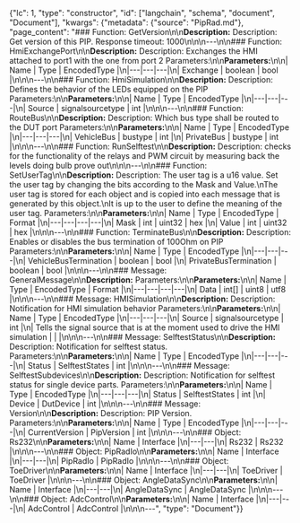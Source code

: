 {"lc": 1, "type": "constructor", "id": ["langchain", "schema", "document", "Document"], "kwargs": {"metadata": {"source": "PipRad.md"}, "page_content": "### Function: GetVersion\n\n**Description:** Description: Get version of this PIP. Response timeout: 1000\n\n\n---\n\n### Function: HmiExchangePort\n\n**Description:** Description: Exchanges the HMI attached to port1 with the one from port 2 Parameters:\n\n**Parameters:**\n\n| Name | Type | EncodedType |\n|---|---|---|\n| Exchange | boolean | bool |\n\n\n---\n\n### Function: HmiSimulation\n\n**Description:** Description: Defines the behavior of the LEDs equipped on the PIP Parameters:\n\n**Parameters:**\n\n| Name | Type | EncodedType |\n|---|---|---|\n| Source | signalsourcetype | int |\n\n\n---\n\n### Function: RouteBus\n\n**Description:** Description: Which bus type shall be routed to the DUT port Parameters:\n\n**Parameters:**\n\n| Name | Type | EncodedType |\n|---|---|---|\n| VehicleBus | bustype | int |\n| PrivateBus | bustype | int |\n\n\n---\n\n### Function: RunSelftest\n\n**Description:** Description: checks for the functionality of the relays and PWM circuit by measuring back the levels doing bulb prove out\n\n\n---\n\n### Function: SetUserTag\n\n**Description:** Description: The user tag is a u16 value. Set the user tag by changing the bits according to the Mask and Value.\nThe user tag is stored for each object and is copied into each message that is generated by this object.\nIt is up to the user to define the meaning of the user tag. Parameters:\n\n**Parameters:**\n\n| Name | Type | EncodedType | Format |\n|---|---|---|---|\n| Mask | int | uint32 | hex |\n| Value | int | uint32 | hex |\n\n\n---\n\n### Function: TerminateBus\n\n**Description:** Description: Enables or disables the bus termination of 100Ohm on PIP Parameters:\n\n**Parameters:**\n\n| Name | Type | EncodedType |\n|---|---|---|\n| VehicleBusTermination | boolean | bool |\n| PrivateBusTermination | boolean | bool |\n\n\n---\n\n### Message: GeneralMessage\n\n**Description:** Parameters:\n\n**Parameters:**\n\n| Name | Type | EncodedType | Format |\n|---|---|---|---|\n| Data | int[] | uint8 | utf8 |\n\n\n---\n\n### Message: HMISimulation\n\n**Description:** Description: Notification for HMI simulation behavior Parameters:\n\n**Parameters:**\n\n| Name | Type | EncodedType |\n|---|---|---|\n| Source | signalsourcetype | int |\n| Tells the signal source that is at the moment used to drive the HMI simulation |  |  |\n\n\n---\n\n### Message: SelftestStatus\n\n**Description:** Description: Notification for selftest status. Parameters:\n\n**Parameters:**\n\n| Name | Type | EncodedType |\n|---|---|---|\n| Status | SelftestStates | int |\n\n\n---\n\n### Message: SelftestSubdevices\n\n**Description:** Description: Notification for selftest status for single device parts. Parameters:\n\n**Parameters:**\n\n| Name | Type | EncodedType |\n|---|---|---|\n| Status | SelftestStates | int |\n| Device | DutDevice | int |\n\n\n---\n\n### Message: Version\n\n**Description:** Description: PIP Version. Parameters:\n\n**Parameters:**\n\n| Name | Type | EncodedType |\n|---|---|---|\n| CurrentVersion | PipVersion | int |\n\n\n---\n\n### Object: Rs232\n\n**Parameters:**\n\n| Name | Interface |\n|---|---|\n| Rs232 | Rs232 |\n\n\n---\n\n### Object: PipRadIo\n\n**Parameters:**\n\n| Name | Interface |\n|---|---|\n| PipRadIo | PipRadIo |\n\n\n---\n\n### Object: ToeDriver\n\n**Parameters:**\n\n| Name | Interface |\n|---|---|\n| ToeDriver | ToeDriver |\n\n\n---\n\n### Object: AngleDataSync\n\n**Parameters:**\n\n| Name | Interface |\n|---|---|\n| AngleDataSync | AngleDataSync |\n\n\n---\n\n### Object: AdcControl\n\n**Parameters:**\n\n| Name | Interface |\n|---|---|\n| AdcControl | AdcControl |\n\n\n---", "type": "Document"}}